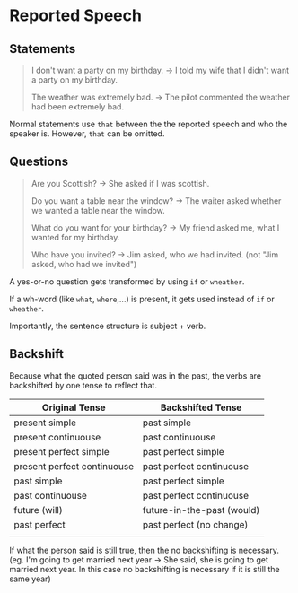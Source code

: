 # Reported Speech

## Statements

> I don't want a party on my birthday. $\to$ I told my wife that I didn't want a party on my birthday.
>
> The weather was extremely bad. $\to$ The pilot commented the weather had been extremely bad.

Normal statements use `that` between the the reported speech and who the speaker is. However, `that` can be omitted.

## Questions

> Are you Scottish? $\to$ She asked if I was scottish.
>
> Do you want a table near the window? $\to$ The waiter asked whether we wanted a table near the window.
>
> What do you want for your birthday? $\to$ My friend asked me, what I wanted for my birthday.
>
> Who have you invited? $\to$ Jim asked, who we had invited. (not "Jim asked, who had we invited")

A yes-or-no question gets transformed by using `if` or `wheather`.  

If a wh-word (like `what`, `where`,...) is present, it gets used instead of `if` or `wheather`.

Importantly,  the sentence structure is subject + verb.

## Backshift

Because what the quoted person said was in the past, the verbs are backshifted by one tense to reflect that. 

| Original Tense              | Backshifted Tense          |
| --------------------------- | -------------------------- |
| present simple              | past simple                |
| present continuouse         | past continuouse           |
| present perfect simple      | past perfect simple        |
| present perfect continuouse | past perfect continuouse   |
| past simple                 | past perfect simple        |
| past continuouse            | past perfect continuouse   |
| future (will)               | future-in-the-past (would) |
| past perfect                | past perfect (no change)   |
|                             |                            |

If what the person said is still true, then the no backshifting is necessary. (eg. I'm going to get married next year $\to$ She said, she is going to get married next year. In this case no backshifting is necessary if it is still the same year)